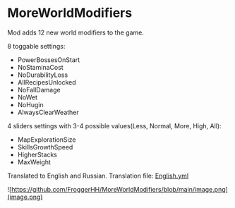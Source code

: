 # MoreWorldModifiers

Mod adds 12 new world modifiers to the game.

8 toggable settings:

* PowerBossesOnStart
* NoStaminaCost
* NoDurabilityLoss
* AllRecipesUnlocked
* NoFallDamage
* NoWet
* NoHugin
* AlwaysClearWeather

4 sliders settings with 3-4 possible values(Less, Normal, More, High, All):

* MapExplorationSize
* SkillsGrowthSpeed
* HigherStacks
* MaxWeight

Translated to English and Russian. Translation file:
[English.yml](https://github.com/FroggerHH/MoreWorldModifiers/blob/main/translations/English.yml)

![https://github.com/FroggerHH/MoreWorldModifiers/blob/main/image.png](image.png)